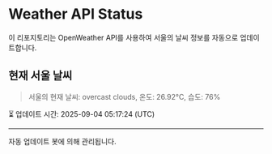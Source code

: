 
# Weather API Status

이 리포지토리는 OpenWeather API를 사용하여 서울의 날씨 정보를 자동으로 업데이트합니다.

## 현재 서울 날씨
> 서울의 현재 날씨: overcast clouds, 온도: 26.92°C, 습도: 76%

⏳ 업데이트 시간: 2025-09-04 05:17:24 (UTC)

---
자동 업데이트 봇에 의해 관리됩니다.
